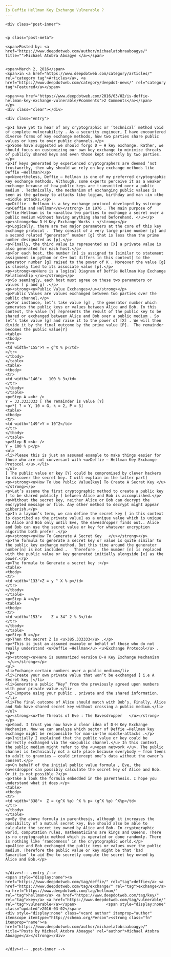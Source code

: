 ```yaml
---
Is Deffie Hellman Key Exchange Vulnerable ?
---
```

<article class="post-listing post-13323 post type-post status-publish format-standard has-post-thumbnail hentry category-deepdot-news tag-deffie tag-exchange tag-hellman tag-key tag-vulnerable">
    
    <div class="post-inner">
    
    
    <p class="post-meta">
    
    <span>Posted by: <a href="https://www.deepdotweb.com/author/michaelatobraaboagye/" title="">Michael Atobra Aboagye </a></span>
    
    
    <span>March 2, 2016</span>
    <span>in <a href="https://www.deepdotweb.com/category/articles/" rel="category tag">Articles</a>, <a href="https://www.deepdotweb.com/category/deepdot-news/" rel="category tag">Featured</a></span>
    
    <span><a href="https://www.deepdotweb.com/2016/03/02/is-deffie-hellman-key-exchange-vulnerable/#comments">2 Comments</a></span>
    </p>
    <div class="clear"></div>
    
    <div class="entry">
    
    <p>I have yet to hear of any cryptographic or ‘technical’ method void of complete vulnerability . As a security engineer, I have encountered diverse forms of key exchange methods, how two parties share public values or keys to over public channels.</p>
    <p>Some have suggested we should forgo D – H key exchange. Rather, we should focus on customizing our own key exchange to minimize threats of publicly shared keys and even those kept secretly by two parties.</p>
    <p>If keys generated by experienced cryptographers are deemed ‘not trustworthy, then why should we rely on key exchange methods like Deffie –Hellman?</p>
    <p>Nevertheless, Deffie – Hellman is one of my preferred cryptographic key exchange methods. Although, some experts perceive it as a weaker exchange because of how public keys are transmitted over a public medium . Technically, the mechanism of exchanging public values is seen as the gateway to attacks like logjam, birthday and man –in –the –middle attacks.</p>
    <p>Diffie – Hellman is a key exchange protocol developed by <strong><u>Deffie and Hellman</u></strong> in 1976 . The main purpose of Deffie-Hellman is to <u>allow two parties to exchange a secret over a public medium without having anything shared beforehand. </u></p>
    <p><strong>How D-H Key Exchange Works : </strong></p>
    <p>Logically, there are two major parameters at the core of this key exchange protocol .  They consist of a very large prime number [p] and a second related “generator” number [g] that is less than the prime number designated as [p].</p>
    <p>Finally, the third value is represented as [X] a private value is also generated for each host.</p>
    <p>For each host, the number [n] is assigned to [similar to statement assignment in python or C++ but differs in this context] to the generator number [g] raised to the power of K . Moreover the value [g] is closely tied to its associate value [p].</p>
    <p><strong><u>Here is a logical Diagram of Deffie Hellman Key Exchange Relationship </u></strong></p>
    <p>So seemingly, each host must agree on these two parameters or values [ p and g] .</p>
    <p><strong><u>Public Value Exchanges</u></strong></p>
    <p>Public Values are values exchanged between two parties over the public channel.</p>
    <p>For instance, let’s take value [g] , the generator number which generates the public keys or values between Alice and Bob. In this context, the value [Y] represents the result of the public key to be shared or exchanged between Alice and Bob over a public medium . So let’s take value [g] and raise it to the power of [X] . We will then divide it by the final outcome by the prime value [P].  The remainder becomes the public value[Y]
    <table>
    <tbody>
    <tr>
    <td width="155">Y = g^X % p</td>
    </tr>
    </tbody>
    </table>
    <table>
    <tbody>
    <tr>
    <td width="146">   100 % 3</td>
    </tr>
    </tbody>
    </table>
    <p>Step A =<br />
    Y = 33.3333333 [ The remainder is value [Y]
    <p>*[ ? = Y, 10 = G, k = 2, P = 3]
    <table>
    <tbody>
    <tr>
    <td width="149">Y = 10^2</td>
    </tr>
    </tbody>
    </table>
    <p>Step B =<br />
    Y = 100 % p</p>
    <ul>
    <li>Please this is just an assumed example to make things easier for those who are not conversant with <u>Deffie – Hellman Key Exchange Protocol </u>.</li>
    </ul>
    [ The public value or key [Y] could be compromised by clever hackers to discover the secret key. I will explain in the latter part]
    <p><strong><u>How To Use Public Value[key] To Create A Secret Key </u></strong></p>
    <p>Let’s assume the first cryptographic method to create a public key [ to be shared publicly ] between Alice and Bob is accomplished.</p>
    <p>Without the secret key, neither Alice or Bob can decrypt the encrypted message or file. Any other method to decrypt might appear gibberish.</p>
    <p>In a layman’s term, we can define the secret key [ in this context is described as the private value] as a unique value which is unique to Alice and Bob only until Eve, the eavesdropper finds out.. Alice and Bob can use the secret value or key for whatever encryption algorithm both prefer .</p>
    <p><strong><u>How To Generate A Secret Key   </u></strong></p>
    <p>The formula to generate a secret key or value is quite similar to the public key exchange method. But this time around the generator number[n] is not included .   Therefore , the number [n] is replaced with the public value or key generated initially alongside [x] as the power.</p>
    <p>The formula to Generate a secret key :</p>
    <table>
    <tbody>
    <tr>
    <td width="133">Z = y ^ X % p</td>
    </tr>
    </tbody>
    </table>
    <p>Step A =</p>
    <table>
    <tbody>
    <tr>
    <td width="153">    Z = 34^ 2 % 3</td>
    </tr>
    </tbody>
    </table>
    <p>Step B =</p>
    <p>Then the secret Z is <u>385.333333</u> .</p>
    <p>*This is just an assumed example on behalf of those who do not really understand <u>Deffie –Hellman</u> <u>Exchange Protocol</u> .</p>
    <p><strong><u>Here is summarized version D-H Key Exchange Mechanism  </u></strong></p>
    <ul>
    <li>Exchange certain numbers over a public medium</li>
    <li>Create your own private value that won’t be exchanged [ i.e A Secret key ]</li>
    <li>Generate a public “Key” from the previously agreed upon numbers with your private value.</li>
    <li>Compute using your public , private and the shared information.</li>
    <li>The final outcome of Alice should match with Bob’s. Finally, Alice and Bob have shared secret key without crossing a public medium.</li>
    </ul>
    <p><strong><u>The Threats of Eve : The Eavesdropper   </u></strong></p>
    <p>Good. I trust you now have a clear idea of D-H Key Exchange Mechanism. Now we can analyze which sector of Deffie –Hellman key exchange might be responsible for man-in-the middle-attacks .</p>
    <p>Initially I explained that the public value or key could be correctly exchanged via the <u>public channel.</u> In this context, the public medium might refer to the <u>open network </u>. The public channel is technically not a safe place because everybody – from teens to adult to grannies – could intercept one’s data without the owner’s consent.</p>
    <p>On behalf of the initial public value formula , Eve, the eavesdropper can possibly calculate the secret key of Alice and Bob. Or it is not possible ?</p>
    <p>Take a look the formula embedded in the parenthesis. I hope you understand what it does.</p>
    <table>
    <tbody>
    <tr>
    <td width="338">  Z = (g^X %p) ^X % p= (g^X %p) ^X%p</td>
    </tr>
    </tbody>
    </table>
    <p>By the above formula in parenthesis, although it increases the possibility of a mutual secret key, Eve should also be able to calculate the secret key owned by Alice and Bob. In cryptographic world, computation rules, mathematicians are kings and Queens. There is no cryptographic method which is operated or done randomly. There is nothing like ‘randomness’ in the cryptographic world.</p>
    <p>Alice and Bob exchanged the public keys or values over the public medium. Therefore the public value or key might be that ‘bad Samaritan’ to aid Eve to secretly compute the secret key owned by Alice and Bob.</p>
    
    
    </div><!-- .entry /-->
    <span style="display:none"><a href="https://www.deepdotweb.com/tag/deffie/" rel="tag">deffie</a> <a href="https://www.deepdotweb.com/tag/exchange/" rel="tag">exchange</a> <a href="https://www.deepdotweb.com/tag/hellman/" rel="tag">hellman</a> <a href="https://www.deepdotweb.com/tag/key/" rel="tag">key</a> <a href="https://www.deepdotweb.com/tag/vulnerable/" rel="tag">vulnerable</a></span>				<span style="display:none" class="updated">2016-03-02</span>
    <div style="display:none" class="vcard author" itemprop="author" itemscope itemtype="http://schema.org/Person"><strong class="fn" itemprop="name"><a href="https://www.deepdotweb.com/author/michaelatobraaboagye/" title="Posts by Michael Atobra Aboagye" rel="author">Michael Atobra Aboagye</a></strong></div>
    
    
    </div><!-- .post-inner -->
</article><!-- .post-listing -->

